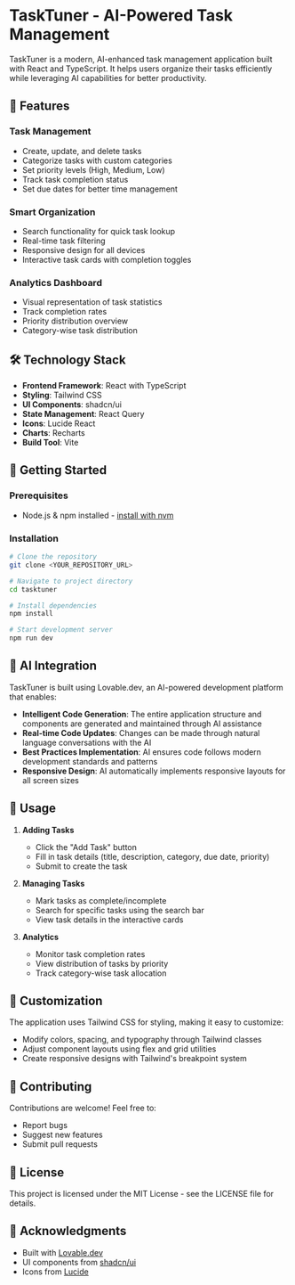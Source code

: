# TaskTuner - AI-Powered Task Management

TaskTuner is a modern, AI-enhanced task management application built with React and TypeScript. It helps users organize their tasks efficiently while leveraging AI capabilities for better productivity.

## 🌟 Features

### Task Management
- Create, update, and delete tasks
- Categorize tasks with custom categories
- Set priority levels (High, Medium, Low)
- Track task completion status
- Set due dates for better time management

### Smart Organization
- Search functionality for quick task lookup
- Real-time task filtering
- Responsive design for all devices
- Interactive task cards with completion toggles

### Analytics Dashboard
- Visual representation of task statistics
- Track completion rates
- Priority distribution overview
- Category-wise task distribution

## 🛠️ Technology Stack

- **Frontend Framework**: React with TypeScript
- **Styling**: Tailwind CSS
- **UI Components**: shadcn/ui
- **State Management**: React Query
- **Icons**: Lucide React
- **Charts**: Recharts
- **Build Tool**: Vite

## 🚀 Getting Started

### Prerequisites
- Node.js & npm installed - [install with nvm](https://github.com/nvm-sh/nvm#installing-and-updating)

### Installation

```bash
# Clone the repository
git clone <YOUR_REPOSITORY_URL>

# Navigate to project directory
cd tasktuner

# Install dependencies
npm install

# Start development server
npm run dev
```

## 🤖 AI Integration

TaskTuner is built using Lovable.dev, an AI-powered development platform that enables:

- **Intelligent Code Generation**: The entire application structure and components are generated and maintained through AI assistance
- **Real-time Code Updates**: Changes can be made through natural language conversations with the AI
- **Best Practices Implementation**: AI ensures code follows modern development standards and patterns
- **Responsive Design**: AI automatically implements responsive layouts for all screen sizes

## 📱 Usage

1. **Adding Tasks**
   - Click the "Add Task" button
   - Fill in task details (title, description, category, due date, priority)
   - Submit to create the task

2. **Managing Tasks**
   - Mark tasks as complete/incomplete
   - Search for specific tasks using the search bar
   - View task details in the interactive cards

3. **Analytics**
   - Monitor task completion rates
   - View distribution of tasks by priority
   - Track category-wise task allocation

## 🎨 Customization

The application uses Tailwind CSS for styling, making it easy to customize:
- Modify colors, spacing, and typography through Tailwind classes
- Adjust component layouts using flex and grid utilities
- Create responsive designs with Tailwind's breakpoint system

## 🤝 Contributing

Contributions are welcome! Feel free to:
- Report bugs
- Suggest new features
- Submit pull requests

## 📄 License

This project is licensed under the MIT License - see the LICENSE file for details.

## 🙏 Acknowledgments

- Built with [Lovable.dev](https://lovable.dev)
- UI components from [shadcn/ui](https://ui.shadcn.com/)
- Icons from [Lucide](https://lucide.dev/)